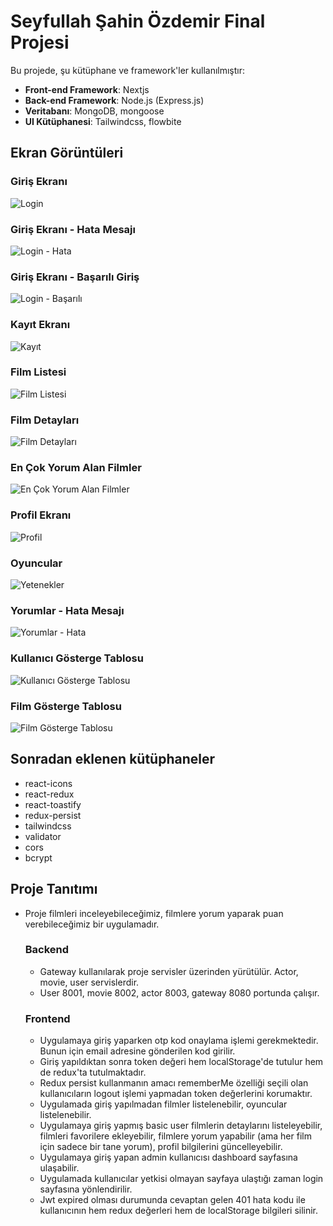 # Seyfullah Şahin Özdemir Final Projesi

Bu projede, şu kütüphane ve framework'ler kullanılmıştır:

- **Front-end Framework**: Nextjs
- **Back-end Framework**: Node.js (Express.js)
- **Veritabanı**: MongoDB, mongoose
- **UI Kütüphanesi**: Tailwindcss, flowbite


## Ekran Görüntüleri

### Giriş Ekranı
![Login](images/login.png)

### Giriş Ekranı - Hata Mesajı
![Login - Hata](images/login_error.png)

### Giriş Ekranı - Başarılı Giriş
![Login - Başarılı](images/login_success.png)

### Kayıt Ekranı
![Kayıt](images/register.png)

### Film Listesi
![Film Listesi](images/movie_all.png)

### Film Detayları
![Film Detayları](images/movies_detail.png)

### En Çok Yorum Alan Filmler
![En Çok Yorum Alan Filmler](images/movie_most_commented.png)

### Profil Ekranı
![Profil](images/profile.png)

### Oyuncular
![Yetenekler](images/talents.png)

### Yorumlar - Hata Mesajı
![Yorumlar - Hata](images/comments_error.png)

### Kullanıcı Gösterge Tablosu
![Kullanıcı Gösterge Tablosu](images/dashboard_user.png)

### Film Gösterge Tablosu
![Film Gösterge Tablosu](images/dashboard_movies.png)

## Sonradan eklenen kütüphaneler
- react-icons
- react-redux
- react-toastify
- redux-persist
- tailwindcss
- validator
- cors
- bcrypt


## Proje Tanıtımı
- Proje filmleri inceleyebileceğimiz, filmlere yorum yaparak puan verebileceğimiz bir uygulamadır.

  ### Backend
  - Gateway kullanılarak proje servisler üzerinden yürütülür. Actor, movie, user servislerdir.
  - User 8001, movie 8002, actor 8003, gateway 8080 portunda çalışır.
  
  ### Frontend
  - Uygulamaya giriş yaparken otp kod onaylama işlemi gerekmektedir. Bunun için email adresine gönderilen kod girilir.
  - Giriş yapıldıktan sonra token değeri hem localStorage'de tutulur hem de redux'ta tutulmaktadır.
  - Redux persist kullanmanın amacı rememberMe özelliği seçili olan kullanıcıların logout işlemi yapmadan token değerlerini korumaktır.
  - Uygulamada giriş yapılmadan filmler listelenebilir, oyuncular listelenebilir.
  - Uygulamaya giriş yapmış basic user filmlerin detaylarını listeleyebilir, filmleri favorilere ekleyebilir, filmlere yorum yapabilir (ama her film için sadece bir tane yorum), profil bilgilerini güncelleyebilir.
  - Uygulamaya giriş yapan admin kullanıcısı dashboard sayfasına ulaşabilir.
  - Uygulamada kullanıcılar yetkisi olmayan sayfaya ulaştığı zaman login sayfasına yönlendirilir.
  - Jwt expired olması durumunda cevaptan gelen 401 hata kodu ile kullanıcının hem redux değerleri hem de localStorage bilgileri silinir.

  
